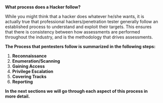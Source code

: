 **What process does a Hacker follow?**

While you might think that a hacker does whatever he/she wants, it is actually true that professional hackers/penetration tester generally follow an established process to understand and exploit their targets. This ensures that there is consistency between how assessments are performed throughout the industry, and is the methodology that drives assessments.

  

**The Process that pentesters follow is summarized in the following steps:**

1.  **Reconnaissance**
2.  **Enumeration/Scanning**
3.  **Gaining Access**
4.  **Privilege Escalation**
5.  **Covering Tracks**
6.  **Reporting**

**In the next sections we will go through each aspect of this process in more detail.**